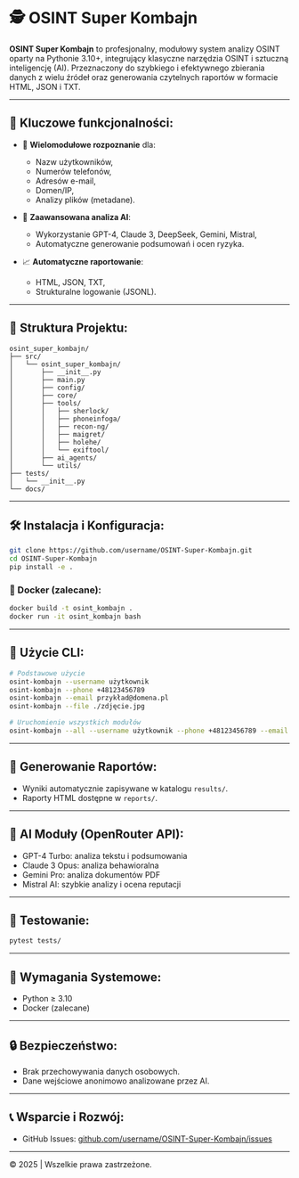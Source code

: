 # 🕵️ OSINT Super Kombajn

**OSINT Super Kombajn** to profesjonalny, modułowy system analizy OSINT oparty na Pythonie 3.10+, integrujący klasyczne narzędzia OSINT i sztuczną inteligencję (AI). Przeznaczony do szybkiego i efektywnego zbierania danych z wielu źródeł oraz generowania czytelnych raportów w formacie HTML, JSON i TXT.

---

## 🚀 Kluczowe funkcjonalności:
- 🔎 **Wielomodułowe rozpoznanie** dla:
  - Nazw użytkowników,
  - Numerów telefonów,
  - Adresów e-mail,
  - Domen/IP,
  - Analizy plików (metadane).
  
- 🤖 **Zaawansowana analiza AI**:
  - Wykorzystanie GPT-4, Claude 3, DeepSeek, Gemini, Mistral,
  - Automatyczne generowanie podsumowań i ocen ryzyka.

- 📈 **Automatyczne raportowanie**:
  - HTML, JSON, TXT,
  - Strukturalne logowanie (JSONL).

---

## 📂 Struktura Projektu:
```
osint_super_kombajn/
├── src/
│   └── osint_super_kombajn/
│       ├── __init__.py
│       ├── main.py
│       ├── config/
│       ├── core/
│       ├── tools/
│       │   ├── sherlock/
│       │   ├── phoneinfoga/
│       │   ├── recon-ng/
│       │   ├── maigret/
│       │   ├── holehe/
│       │   └── exiftool/
│       ├── ai_agents/
│       └── utils/
├── tests/
│   └── __init__.py
└── docs/
```

---

## 🛠 Instalacja i Konfiguracja:
```bash
git clone https://github.com/username/OSINT-Super-Kombajn.git
cd OSINT-Super-Kombajn
pip install -e .
```

### 🐳 Docker (zalecane):

```bash
docker build -t osint_kombajn .
docker run -it osint_kombajn bash
```

---

## 🚦 Użycie CLI:

```bash
# Podstawowe użycie
osint-kombajn --username użytkownik
osint-kombajn --phone +48123456789
osint-kombajn --email przykład@domena.pl
osint-kombajn --file ./zdjęcie.jpg

# Uruchomienie wszystkich modułów
osint-kombajn --all --username użytkownik --phone +48123456789 --email przykład@domena.pl
```

---

## 📄 Generowanie Raportów:

* Wyniki automatycznie zapisywane w katalogu `results/`.
* Raporty HTML dostępne w `reports/`.

---

## 🧠 AI Moduły (OpenRouter API):

* GPT-4 Turbo: analiza tekstu i podsumowania
* Claude 3 Opus: analiza behawioralna
* Gemini Pro: analiza dokumentów PDF
* Mistral AI: szybkie analizy i ocena reputacji

---

## 🧪 Testowanie:

```bash
pytest tests/
```

---

## 📌 Wymagania Systemowe:

* Python ≥ 3.10
* Docker (zalecane)

---

## 🔒 Bezpieczeństwo:

* Brak przechowywania danych osobowych.
* Dane wejściowe anonimowo analizowane przez AI.

---

## 📞 Wsparcie i Rozwój:

* GitHub Issues: [github.com/username/OSINT-Super-Kombajn/issues](https://github.com/username/OSINT-Super-Kombajn/issues)

---

© 2025 | Wszelkie prawa zastrzeżone.